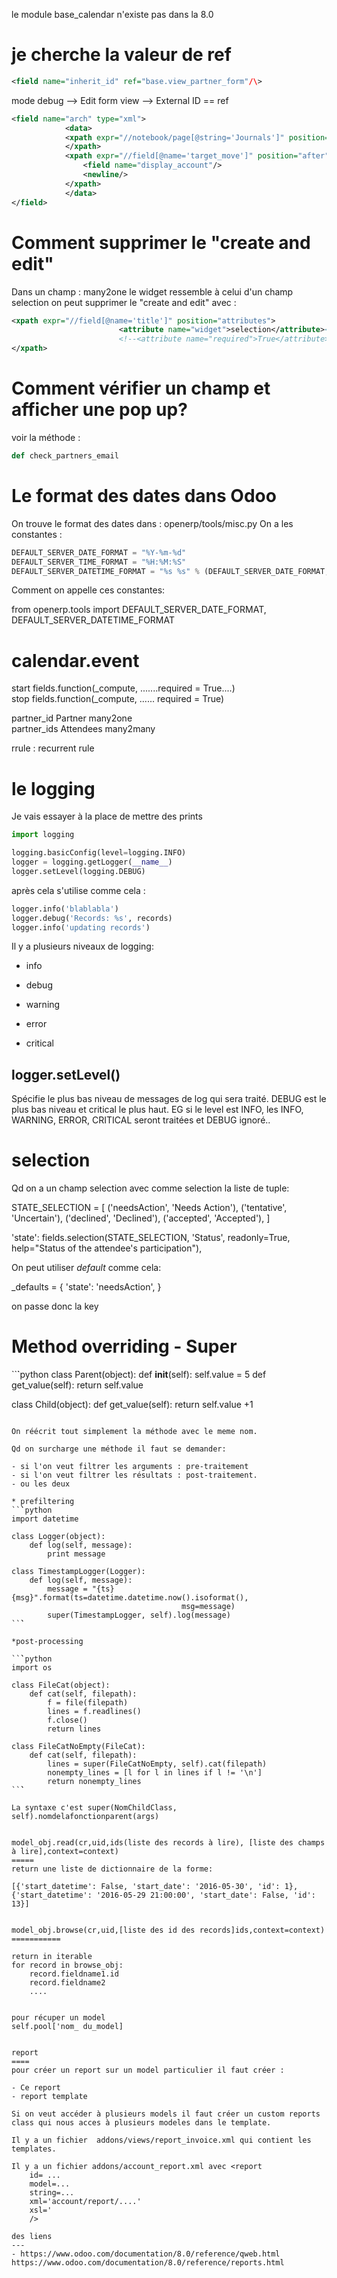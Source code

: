 le module base_calendar n'existe pas dans la 8.0

je cherche la valeur de ref
=============

```xml
<field name="inherit_id" ref="base.view_partner_form"/\> 
```

mode debug --> Edit form view --> External ID == ref


```xml
<field name="arch" type="xml">
            <data>
            <xpath expr="//notebook/page[@string='Journals']" position="replace">
            </xpath>
            <xpath expr="//field[@name='target_move']" position="after">
                <field name="display_account"/>
                <newline/>
            </xpath>
            </data>
</field>
```

Comment supprimer le "create and edit"
========         

Dans un champ : many2one
le widget ressemble à celui d'un champ selection
on peut supprimer le "create and edit" avec :

```xml
<xpath expr="//field[@name='title']" position="attributes">
                        <attribute name="widget">selection</attribute><!-- pour éliminer "create et modifier"-->
                        <!--<attribute name="required">True</attribute>NEMARCHEPAS -->                
</xpath>
```

Comment vérifier un champ et afficher une pop up?
===============
voir la méthode : 

```python
def check_partners_email
```    

Le format des dates dans Odoo
=======================
On trouve le format des dates dans : openerp/tools/misc.py
On a les constantes :

```python
DEFAULT_SERVER_DATE_FORMAT = "%Y-%m-%d"
DEFAULT_SERVER_TIME_FORMAT = "%H:%M:%S"
DEFAULT_SERVER_DATETIME_FORMAT = "%s %s" % (DEFAULT_SERVER_DATE_FORMAT,DEFAULT_SERVER_TIME_FORMAT)
```

Comment on appelle ces constantes: 

from openerp.tools import DEFAULT_SERVER_DATE_FORMAT, DEFAULT_SERVER_DATETIME_FORMAT


calendar.event
======
start fields.function(_compute, .......required = True....)  
stop fields.function(_compute, ...... required = True)  

partner_id Partner many2one  
partner_ids Attendees many2many  

rrule : recurrent rule

le logging
=======
Je vais essayer à la place de mettre des prints

```python
import logging

logging.basicConfig(level=logging.INFO)
logger = logging.getLogger(__name__)
logger.setLevel(logging.DEBUG)
```

après cela s'utilise comme cela :
~~~python
logger.info('blablabla')
logger.debug('Records: %s', records)
logger.info('updating records')
~~~

Il y a plusieurs niveaux de logging:  
- info  
- debug  

- warning  
- error  
- critical  


logger.setLevel()
-------
Spécifie le plus bas niveau de messages de log qui sera traité. DEBUG est le plus bas niveau et critical le plus haut. EG si le level est INFO, les INFO, WARNING, ERROR, CRITICAL seront traitées et DEBUG ignoré..


selection
======
Qd on a un champ selection avec comme selection la liste de tuple: 

STATE_SELECTION = [
        ('needsAction', 'Needs Action'),
        ('tentative', 'Uncertain'),
        ('declined', 'Declined'),
        ('accepted', 'Accepted'),
    ]
    
'state': fields.selection(STATE_SELECTION, 'Status', readonly=True, help="Status of the attendee's participation"),    

On peut utiliser *default* comme cela:

  _defaults = {
        'state': 'needsAction',
    }
    
  on passe donc la key
  
Method overriding - Super
=====

``̀`python
class Parent(object):
	def __init__(self):
		self.value = 5
	def get_value(self):
		return self.value
		
class Child(object):
	def get_value(self):
		return self.value +1
```

On réécrit tout simplement la méthode avec le meme nom.

Qd on surcharge une méthode il faut se demander:

- si l'on veut filtrer les arguments : pre-traitement
- si l'on veut filtrer les résultats : post-traitement. 
- ou les deux 

* prefiltering
``̀`python
import datetime

class Logger(object):
    def log(self, message):
        print message

class TimestampLogger(Logger):
    def log(self, message):
        message = "{ts} {msg}".format(ts=datetime.datetime.now().isoformat(),
                                      msg=message)
        super(TimestampLogger, self).log(message)
``̀`

*post-processing

``̀`python
import os

class FileCat(object):
    def cat(self, filepath):
        f = file(filepath)
        lines = f.readlines()
        f.close()
        return lines

class FileCatNoEmpty(FileCat):
    def cat(self, filepath):
        lines = super(FileCatNoEmpty, self).cat(filepath)
        nonempty_lines = [l for l in lines if l != '\n']
        return nonempty_lines 
``̀`

La syntaxe c'est super(NomChildClass, self).nomdelafonctionparent(args)


model_obj.read(cr,uid,ids(liste des records à lire), [liste des champs à lire],context=context)
=====
return une liste de dictionnaire de la forme:

[{'start_datetime': False, 'start_date': '2016-05-30', 'id': 1}, {'start_datetime': '2016-05-29 21:00:00', 'start_date': False, 'id': 13}]


model_obj.browse(cr,uid,[liste des id des records]ids,context=context)
===========

return in iterable 
for record in browse_obj:
	record.fieldname1.id
	record.fieldname2
	.... 

	
pour récuper un model
self.pool['nom_ du_model]


report
====
pour créer un report sur un model particulier il faut créer :

- Ce report
- report template

Si on veut accéder à plusieurs models il faut créer un custom reports class qui nous acces à plusieurs modeles dans le template.

Il y a un fichier  addons/views/report_invoice.xml qui contient les templates.

Il y a un fichier addons/account_report.xml avec <report 
	id= ...
	model=...
	string=...
	xml='account/report/....'
	xsl='
	/>

des liens
---
- https://www.odoo.com/documentation/8.0/reference/qweb.html  
https://www.odoo.com/documentation/8.0/reference/reports.html  
	